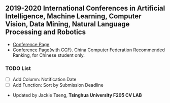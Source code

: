 ## 2019-2020 International Conferences in Artificial Intelligence, Machine Learning, Computer Vision, Data Mining, Natural Language Processing and Robotics
* [Conference Page](conferences.html)
* [Conference Page(with CCF)](conferences-with-ccf.html). China Computer Federation Recommended Ranking, for Chinese student only.

### TODO List
- [ ] Add Column: Notification Date
- [ ] Add Function: Sort by Submission Deadline

* Updated by Jackie Tseng, **Tsinghua University F205 CV LAB**
